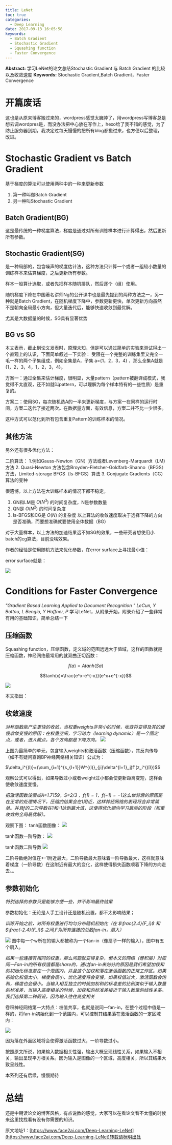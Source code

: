 ```yaml
---
title: LeNet
toc: true
categories:
  - Deep Learning
date: 2017-09-13 16:05:58
keywords:
  - Batch Gradient
  - Stochastic Gradient
  - Squashing function
  - Faster Convergence
---
```

**Abstract:** 学习LeNet的论文总结Stochastic Gradient 与 Batch Gradient 的比较 以及收敛速度
**Keywords:** Stochastic Gradient,Batch Gradient，Faster Convergence
<!--more-->
# 开篇废话
这也是从原来博客搬过来的，wordpress感觉太臃肿了，用wordpress写博客总是想去调wordpres是，而没办法把中心放在写作上，hexo给了我不错的感觉，为了防止服务器到期，我决定过每天慢慢的把所有blog都搬过来，也方便以后整理，改进。

# Stochastic Gradient vs Batch Gradient
基于梯度的算法可以使用两种中的一种来更新参数
1. 第一种叫做Batch Gradient
2. 另一种叫Stochastic Gradient

## Batch Gradient(BG)
这是最传统的一种梯度算法，梯度是通过对所有训练样本进行计算得出，然后更新所有参数。

## Stochastic Gradient(SG)
是一种局部的，包含噪声的梯度估计法，这种方法只计算一个或者一组较小数量的训练样本来估算梯度，之后更新所有参数。

样本一般算计选取，或者先把样本随机排队，然后逐个（组）使用。

随机梯度下降在中国著名讲师Ng的公开课中也是最先提到的两种方法之一，另一种就是Batch Gradient，在随机梯度下降中，参数更新更快，单次更新方向虽然不是朝向全局最小方向，但大量迭代后，能够快速收敛到最优解。

尤其是大数据量的时候，SG具有显著优势

## BG vs SG
本文表示，截止到论文发表时，原理未知，但是可以通过简单的实验来测试得出一个直观上的认识，下面简单叙述一下实验：
受限在一个完整的训练集里又完全一毛一样的两个子集组成，例如全集是A，子集 a={1，2，3，4} ，那么全集A就是{1，2，3，4，1，2，3，4}。

方案一：通过全集来估计梯度，很明显，大量pattern（pattern被翻译成模式，我觉得不太直观，还不如就叫pattern，可以理解为每个样本特有的一些性质）是重复的。

方案二：使用SG，每次随机选A的一半来更新梯度，与方案一在同样的运行时间，方案二迭代了接近两次。在数据量方面，有效信息，方案二并不比一少很多。

这种方式可以范化到所有包含重复Pattern的训练样本的情况。

## 其他方法
另外还有很多优化方法：

二阶算法：
1.例如Gauss-Newton（GN）方法或者Levenberg-Marquardt（LM）方法
2. Quasi-Newton 方法包含Broyden-Fletcher-Goldfarb-Shanno（BFGS） 方法，Limited-storage BFGS（ls-BFGS）算法
3. Conjugate Gradients（CG）算法的变种

很遗憾，以上方法在大训练样本的情况下都不稳定。
1. GN和LM是 $O(N^3)$ 的时间复杂度，N是参数数量
2. QN是 $O(N^2)$ 的时间复杂度
3. ls-BFGS和CG是 $O(N)$ 的复杂度
以上算法的收敛速度取决于选择下降的方向是否准确，而要想准确就要使用全体数据（BG）

对于大量样本，以上方法的加速结果远不如SG的效果，一些研究者想使用小batch的cg算法，目前没啥效果。

作者的经验是使用随机方法来优化参数，在error surface上寻找最小值：

error surface就是：

![](https://tony4ai-1251394096.cos.ap-hongkong.myqcloud.com/blog_images/Deep-Learning-LeNet/1000579-20160812015100906-691589358.jpg)

# Conditions for Faster Convergence
*"Gradient Based Learning Applied to Document Recognition "*
*LeCun, Y Bottou, L Bengio, Y Haffner, P*
学习LeNet，从附录开始，附录介绍了一些非常有用的基础知识，简单总结一下

## 压缩函数
Squashing function，压缩函数，定义域的范围远远大于值域，这样的函数就是压缩函数，神经网络最常用的就双曲正切函数：

$$f(a)=A tanh(Sa)$$

$$tanh(x)=\frac{e^x-e^{-x}}{e^x+e^{-x}}$$

![](https://tony4ai-1251394096.cos.ap-hongkong.myqcloud.com/blog_images/Deep-Learning-LeNet/figure_1.png)

本文指出：

## 收敛速度
*对称函数能产生更快的收敛，当权重weights非常小的时候，收敛将变得及其的缓慢收敛变慢的原因：在权重空间，学习动力（learning dynamic）是一个固定点，或者，进入鞍点，各个方向都是下降方向。*
![](https://tony4ai-1251394096.cos.ap-hongkong.myqcloud.com/blog_images/Deep-Learning-LeNet/20160817072812773.jpg)

上图为最简单的单元，包含输入weights和激活函数（压缩函数），其反向传导（如不有疑问查询BP神经网络相关知识）公式为：

$\delta_i^{(l)}=(\sum_{i=1}^{s_{l+1}}W^{(l)}_{ji}\delta^{l+1}_j)f'(z_i^{(l)})$$

观察公式可以得出，如果导数过小或者weight过小都会使更新距离变短，这样会使收敛速度变慢。

*把激活函数设置成A=1.7159，S=2/3 ，$f(1)=1$，$f(-1)=-1$这么做背后的原因是在正常的处理情况下，压缩的结果会在1附近，这样神经网络的表现将会非常简单。并且f的二次导数在1和-1达到最大值，这使得优化朝向学习最后的阶段（权重收敛的全局最优解）。*

观察下图：
tanh函数图像：
![](https://tony4ai-1251394096.cos.ap-hongkong.myqcloud.com/blog_images/Deep-Learning-LeNet/figure_1-1.png)

tanh函数一阶导数：
![](https://tony4ai-1251394096.cos.ap-hongkong.myqcloud.com/blog_images/Deep-Learning-LeNet/figure_1st.png)

tanh函数二阶导数
![](https://tony4ai-1251394096.cos.ap-hongkong.myqcloud.com/blog_images/Deep-Learning-LeNet/figure_2nd.png)

二阶导数绝对值在+-1附近最大，二阶导数最大意味着一阶导数最大，这样就意味着梯度（一阶导数）在这附近有最大的变化，这样使得损失函数顺着下降的方向走去。。



## 参数初始化

*特别选择的参数只是能够方便一些，并不影响最终结果*

参数初始化：无论是人手工设计还是随机设置，都不太影响结果；

*训练开始之前，对所有权重进行均匀分布随机初始化（在 $\frac{2.4}{F_i}$ 和 $\frac{-2.4}{F_i}$ 之间,F为所有连接的总数fan-in，扇入）*

![](https://tony4ai-1251394096.cos.ap-hongkong.myqcloud.com/blog_images/Deep-Learning-LeNet/20160817072812773.jpg)
图中每一个w所在的输入都被称为一个fan-in（像扇子一样的输入），图中有五个扇入。

*如果一些连接有相同的权重，那么问题就变得复杂，但本文的网络（卷积层）对应同一Fan-in的所有权值都是share的，通过fan-in来划分的原因是我们希望加权和的初始化标准差在一个范围内，并且这个加权和落在激活函数的正常工作区。如果初始化权值太小，梯度会很小，优化速度将会变慢，如果权值过大，激活函数会饱和，梯度也会很小。当输入相互独立的时候加权和的标准差的比例类似于输入数量的标准差，当输入高度相关的时候，加权和的标准差接近于输入数量的线性关系。我们选择第二种假设，因为输入往往高度相关*

卷积神经网络第一大特点：权值共享，也就是说同一fan-in，在整个过程中值是一样的，将fan-in初始化到一个范围内，可以控制其结果落在激活函数的一定区域内：

![](https://tony4ai-1251394096.cos.ap-hongkong.myqcloud.com/blog_images/Deep-Learning-LeNet/figure_1-2.png)

因为落在外面区域将会使得激活函数过大，一阶导数过小。

按照原文所说，如果输入数据相关性强，输出大概呈现线性关系，如果输入不相关，输出呈现平方根关系。因为输入是图像的一个区域，高度相关，所以其结果大致呈线性。

本系列还有后续，慢慢期待

# 总结
还是中期读论文的博客风格，有点说教的感觉，大家可以在看论文看不太懂的时候来这里找找看有没有你需要的知识。





原文地址1：[https://www.face2ai.com/Deep-Learning-LeNet](https://www.face2ai.com/Deep-Learning-LeNet)转载请标明出处
